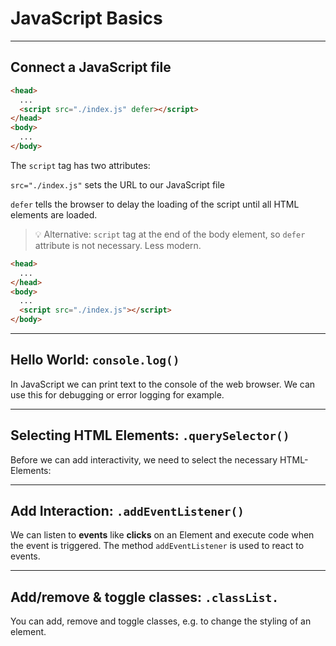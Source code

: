 # JavaScript Basics

---

## Connect a JavaScript file

```html
<head>
  ...
  <script src="./index.js" defer></script>
</head>
<body>
  ...
</body>
```

The `script` tag has two attributes:

`src="./index.js"` sets the URL to our JavaScript file

`defer` tells the browser to delay the loading of the script until all HTML elements are loaded.

> 💡 Alternative: `script` tag at the end of the body element, so `defer` attribute is not
> necessary. Less modern.

```html
<head>
  ...
</head>
<body>
  ...
  <script src="./index.js"></script>
</body>
```

---

## Hello World: `console.log()`

In JavaScript we can print text to the console of the web browser. We can use this for debugging or
error logging for example.

---

## Selecting HTML Elements: `.querySelector()`

Before we can add interactivity, we need to select the necessary HTML-Elements:

---

## Add Interaction: `.addEventListener()`

We can listen to **events** like **clicks** on an Element and execute code when the event is
triggered. The method `addEventListener` is used to react to events.

---

## Add/remove & toggle classes: `.classList.`

You can add, remove and toggle classes, e.g. to change the styling of an element.
